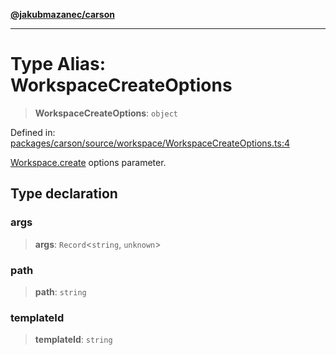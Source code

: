 [**@jakubmazanec/carson**](../README.md)

---

# Type Alias: WorkspaceCreateOptions

> **WorkspaceCreateOptions**: `object`

Defined in:
[packages/carson/source/workspace/WorkspaceCreateOptions.ts:4](https://github.com/jakubmazanec/tools/blob/7c5f40d811171692b72a47160bc33d644201b16a/packages/carson/source/workspace/WorkspaceCreateOptions.ts#L4)

[Workspace.create](../classes/Workspace.md#create) options parameter.

## Type declaration

### args

> **args**: `Record`\<`string`, `unknown`\>

### path

> **path**: `string`

### templateId

> **templateId**: `string`
